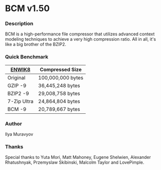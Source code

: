 # BCM v1.50

### Description
BCM is a high-performance file compressor that utilizes advanced context modeling techniques to achieve a very high compression ratio. All in all, it's like a big brother of the BZIP2.

### Quick Benchmark
[ENWIK8][1] | Compressed Size   |
------------|-------------------|
Original    | 100,000,000 bytes |   
GZIP -9     | 36,445,248 bytes  |
BZIP2 -9    | 29,008,758 bytes  |
7-Zip Ultra | 24,864,804 bytes  |
BCM -9      | 20,789,667 bytes  |

[1]:http://mattmahoney.net/dc/text.html

### Author
Ilya Muravyov

### Thanks
Special thanks to Yuta Mori, Matt Mahoney, Eugene Shelwien, Alexander Rhatushnyak, Przemyslaw Skibinski, Malcolm Taylor and LovePimple.
